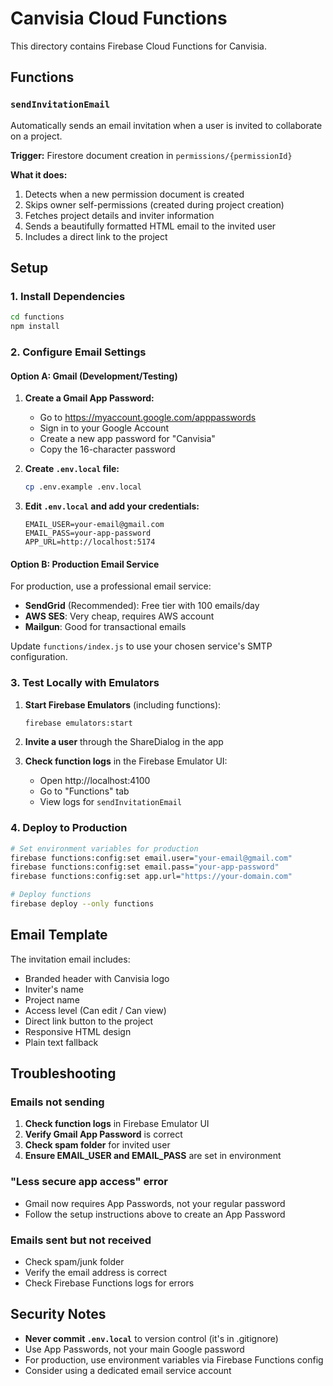 # Canvisia Cloud Functions

This directory contains Firebase Cloud Functions for Canvisia.

## Functions

### `sendInvitationEmail`
Automatically sends an email invitation when a user is invited to collaborate on a project.

**Trigger:** Firestore document creation in `permissions/{permissionId}`

**What it does:**
1. Detects when a new permission document is created
2. Skips owner self-permissions (created during project creation)
3. Fetches project details and inviter information
4. Sends a beautifully formatted HTML email to the invited user
5. Includes a direct link to the project

## Setup

### 1. Install Dependencies
```bash
cd functions
npm install
```

### 2. Configure Email Settings

#### Option A: Gmail (Development/Testing)

1. **Create a Gmail App Password:**
   - Go to https://myaccount.google.com/apppasswords
   - Sign in to your Google Account
   - Create a new app password for "Canvisia"
   - Copy the 16-character password

2. **Create `.env.local` file:**
   ```bash
   cp .env.example .env.local
   ```

3. **Edit `.env.local` and add your credentials:**
   ```env
   EMAIL_USER=your-email@gmail.com
   EMAIL_PASS=your-app-password
   APP_URL=http://localhost:5174
   ```

#### Option B: Production Email Service

For production, use a professional email service:

- **SendGrid** (Recommended): Free tier with 100 emails/day
- **AWS SES**: Very cheap, requires AWS account
- **Mailgun**: Good for transactional emails

Update `functions/index.js` to use your chosen service's SMTP configuration.

### 3. Test Locally with Emulators

1. **Start Firebase Emulators** (including functions):
   ```bash
   firebase emulators:start
   ```

2. **Invite a user** through the ShareDialog in the app

3. **Check function logs** in the Firebase Emulator UI:
   - Open http://localhost:4100
   - Go to "Functions" tab
   - View logs for `sendInvitationEmail`

### 4. Deploy to Production

```bash
# Set environment variables for production
firebase functions:config:set email.user="your-email@gmail.com"
firebase functions:config:set email.pass="your-app-password"
firebase functions:config:set app.url="https://your-domain.com"

# Deploy functions
firebase deploy --only functions
```

## Email Template

The invitation email includes:
- Branded header with Canvisia logo
- Inviter's name
- Project name
- Access level (Can edit / Can view)
- Direct link button to the project
- Responsive HTML design
- Plain text fallback

## Troubleshooting

### Emails not sending

1. **Check function logs** in Firebase Emulator UI
2. **Verify Gmail App Password** is correct
3. **Check spam folder** for invited user
4. **Ensure EMAIL_USER and EMAIL_PASS** are set in environment

### "Less secure app access" error

- Gmail now requires App Passwords, not your regular password
- Follow the setup instructions above to create an App Password

### Emails sent but not received

- Check spam/junk folder
- Verify the email address is correct
- Check Firebase Functions logs for errors

## Security Notes

- **Never commit `.env.local`** to version control (it's in .gitignore)
- Use App Passwords, not your main Google password
- For production, use environment variables via Firebase Functions config
- Consider using a dedicated email service account
